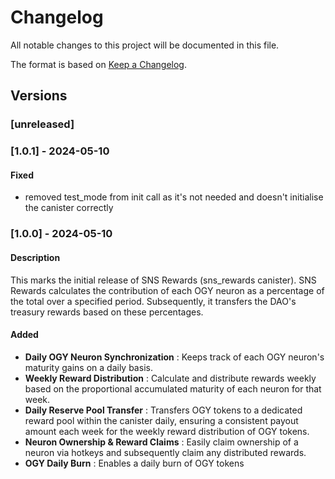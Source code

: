# Changelog

All notable changes to this project will be documented in this file.

The format is based on [Keep a Changelog](https://keepachangelog.com/en/1.0.0/).

## Versions

### [unreleased]

### [1.0.1] - 2024-05-10

#### Fixed

- removed test_mode from init call as it's not needed and doesn't initialise the canister correctly

### [1.0.0] - 2024-05-10

#### Description

This marks the initial release of SNS Rewards (sns_rewards canister). SNS Rewards calculates the contribution of each OGY neuron as a percentage of the total over a specified period. Subsequently, it transfers the DAO's treasury rewards based on these percentages.

#### Added

- **Daily OGY Neuron Synchronization** : Keeps track of each OGY neuron's maturity gains on a daily basis.
- **Weekly Reward Distribution** : Calculate and distribute rewards weekly based on the proportional accumulated maturity of each neuron for that week.
- **Daily Reserve Pool Transfer** : Transfers OGY tokens to a dedicated reward pool within the canister daily, ensuring a consistent payout amount each week for the weekly reward distribution of OGY tokens.
- **Neuron Ownership & Reward Claims** : Easily claim ownership of a neuron via hotkeys and subsequently claim any distributed rewards.
- **OGY Daily Burn** : Enables a daily burn of OGY tokens
